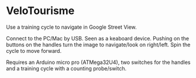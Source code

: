# VeloTourisme

Use a training cycle to navigate in Google Street View. 

Connect to the PC/Mac by USB. Seen as a keaboard device. Pushing on the buttons on the handles turn the image to navigate/look on right/left. Spin the cycle to move forward.

Requires an Arduino micro pro (ATMega32U4), two switches for the handles and a training cycle with a counting probe/switch.


